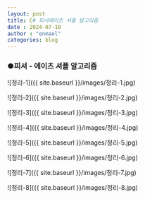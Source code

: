```yaml
---
layout: post
title: C# 피셔에이츠 셔플 알고리즘
date : 2024-07-10
author : "enmael"
categories: blog
---
```

<h3>●피셔 - 에이츠 셔플 알고리즘 </h3>

<span style="font-size: 15px;">
 
</span>
![정리-1]({{ site.baseurl }}/images/정리-1.jpg)

![정리-2]({{ site.baseurl }}/images/정리-2.jpg)

![정리-3]({{ site.baseurl }}/images/정리-3.jpg)

![정리-4]({{ site.baseurl }}/images/정리-4.jpg)

![정리-5]({{ site.baseurl }}/images/정리-5.jpg)

![정리-6]({{ site.baseurl }}/images/정리-6.jpg)

![정리-7]({{ site.baseurl }}/images/정리-7.jpg)

![정리-8]({{ site.baseurl }}/images/정리-8.jpg)
